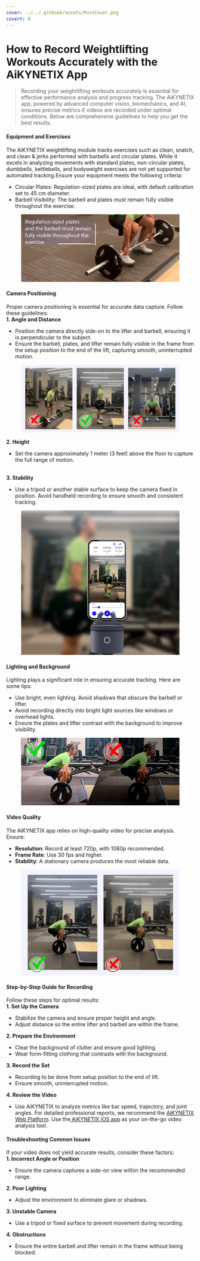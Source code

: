 ```yaml
---
cover: ../../.gitbook/assets/PostCover.png
coverY: 0
---
```


# How to Record Weightlifting Workouts Accurately with the AiKYNETIX App

> Recording your weightlifting workouts accurately is essential for effective performance analysis and progress tracking. The AiKYNETIX app, powered by advanced computer vision, biomechanics, and AI, ensures precise metrics if videos are recorded under optimal conditions. Below are comprehensive guidelines to help you get the best results.



#### Equipment and Exercises

The AiKYNETIX weightlifting module tracks exercises such as clean, snatch, and clean & jerks performed with barbells and circular plates. While it excels in analyzing movements with standard plates, non-circular plates, dumbbells, kettlebells, and bodyweight exercises are not yet supported for automated tracking.Ensure your equipment meets the following criteria:

* Circular Plates: Regulation-sized plates are ideal, with default calibration set to 45 cm diameter.
* Barbell Visibility: The barbell and plates must remain fully visible throughout the exercise.

<figure><img src="../../.gitbook/assets/image.png" alt=""><figcaption></figcaption></figure>

#### Camera Positioning

Proper camera positioning is essential for accurate data capture. Follow these guidelines:\
**1. Angle and Distance**

* Position the camera directly side-on to the lifter and barbell, ensuring it is perpendicular to the subject.
* Ensure the barbell, plates, and lifter remain fully visible in the frame from the setup position to the end of the lift, capturing smooth, uninterrupted motion.

<figure><img src="../../.gitbook/assets/2_CorrectAngle.gif" alt=""><figcaption></figcaption></figure>

**2. Height**

* Set the camera approximately 1 meter (3 feet) above the floor to capture the full range of motion.

\
**3. Stability**

* Use a tripod or another stable surface to keep the camera fixed in position. Avoid handheld recording to ensure smooth and consistent tracking.

<figure><img src="../../.gitbook/assets/image (1).png" alt=""><figcaption></figcaption></figure>

#### Lighting and Background

Lighting plays a significant role in ensuring accurate tracking. Here are some tips:

* Use bright, even lighting. Avoid shadows that obscure the barbell or lifter.
* Avoid recording directly into bright light sources like windows or overhead lights.
* Ensure the plates and lifter contrast with the background to improve visibility.

<figure><img src="../../.gitbook/assets/image (2).png" alt=""><figcaption></figcaption></figure>

#### Video Quality

The AiKYNETIX app relies on high-quality video for precise analysis. Ensure:

* **Resolution**: Record at least 720p, with 1080p recommended.
* **Frame Rate**: Use 30 fps and higher.
* **Stability**: A stationary camera produces the most reliable data.

<figure><img src="../../.gitbook/assets/FilmingRight.gif" alt=""><figcaption></figcaption></figure>

#### Step-by-Step Guide for Recording

Follow these steps for optimal results:\
**1. Set Up the Camera**

* Stabilize the camera and ensure proper height and angle.
* Adjust distance so the entire lifter and barbell are within the frame.

**2. Prepare the Environment**

* Clear the background of clutter and ensure good lighting.
* Wear form-fitting clothing that contrasts with the background.

**3. Record the Set**

* Recording to be done from setup position to the end of lift.
* Ensure smooth, uninterrupted motion.

**4. Review the Video**

* Use AiKYNETIX to analyze metrics like bar speed, trajectory, and joint angles. For detailed professional reports, we recommend the [AiKYNETIX Web Platform](https://aikynetix.app/login). Use the[ AiKYNETIX iOS app](https://apps.apple.com/us/app/aikynetix/id1565394039) as your on-the-go video analysis tool.

#### Troubleshooting Common Issues

If your video does not yield accurate results, consider these factors:\
**1. Incorrect Angle or Position**

* Ensure the camera captures a side-on view within the recommended range.

**2. Poor Lighting**

* Adjust the environment to eliminate glare or shadows.

**3. Unstable Camera**

* Use a tripod or fixed surface to prevent movement during recording.

**4. Obstructions**

* Ensure the entire barbell and lifter remain in the frame without being blocked.
